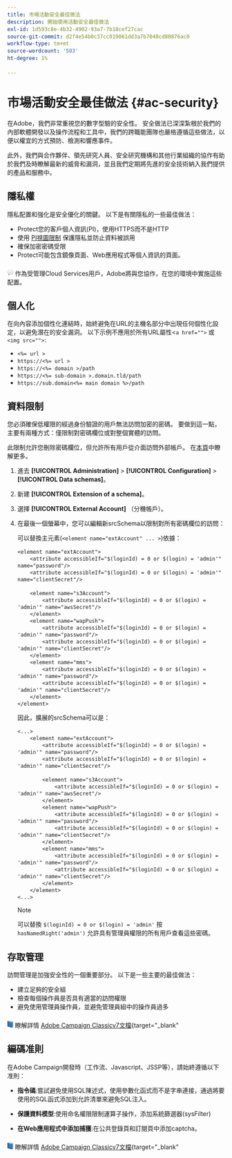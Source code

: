```yaml
---
title: 市場活動安全最佳做法
description: 開始使用活動安全最佳做法
exl-id: 1d593c8e-4b32-4902-93a7-7b18cef27cac
source-git-commit: d2f4e54b0c37cc019061dd3a7b7048cd80876ac0
workflow-type: tm+mt
source-wordcount: '503'
ht-degree: 1%

---
```


# 市場活動安全最佳做法 {#ac-security}

在Adobe，我們非常重視您的數字型驗的安全性。 安全做法已深深紮根於我們的內部軟體開發以及操作流程和工具中，我們的跨職能團隊也嚴格遵循這些做法，以便以權宜的方式預防、檢測和響應事件。

此外，我們與合作夥伴、領先研究人員、安全研究機構和其他行業組織的協作有助於我們及時瞭解最新的威脅和漏洞，並且我們定期將先進的安全技術納入我們提供的產品和服務中。

## 隱私權

隱私配置和強化是安全優化的關鍵。 以下是有關隱私的一些最佳做法：

* Protect您的客戶個人資訊(PI)，使用HTTPS而不是HTTP
* 使用 [PI視圖限制](../dev/restrict-pi-view.md) 保護隱私並防止資料被誤用
* 確保加密密碼受限
* Protect可能包含鏡像頁面、Web應用程式等個人資訊的頁面。

![](../assets/do-not-localize/speech.png)  作為受管理Cloud Services用戶，Adobe將與您協作，在您的環境中實施這些配置。

## 個人化

在向內容添加個性化連結時，始終避免在URL的主機名部分中出現任何個性化設定，以避免潛在的安全漏洞。 以下示例不應用於所有URL屬性&lt;`a href="">` 或 `<img src="">`:

* `<%= url >`
* `https://<%= url >`
* `https://<%= domain >/path`
* `https://<%= sub-domain >.domain.tld/path`
* `https://sub.domain<%= main domain %>/path`

## 資料限制

您必須確保低權限的經過身份驗證的用戶無法訪問加密的密碼。 要做到這一點，主要有兩種方式：僅限制對密碼欄位或對整個實體的訪問。

此限制允許您刪除密碼欄位，但允許所有用戶從介面訪問外部帳戶。 在[本頁](../dev/restrict-pi-view.md)中瞭解更多。

1. 進去 **[!UICONTROL Administration]** > **[!UICONTROL Configuration]** > **[!UICONTROL Data schemas]**。

1. 新建 **[!UICONTROL Extension of a schema]**。

1. 選擇 **[!UICONTROL External Account]** （分機帳戶）。

1. 在最後一個螢幕中，您可以編輯新srcSchema以限制對所有密碼欄位的訪問：

   可以替換主元素(`<element name="extAccount" ... >`)依據：

   ```
   <element name="extAccount">
       <attribute accessibleIf="$(loginId) = 0 or $(login) = 'admin'" name="password"/>
       <attribute accessibleIf="$(loginId) = 0 or $(login) = 'admin'" name="clientSecret"/>
   
       <element name="s3Account">
           <attribute accessibleIf="$(loginId) = 0 or $(login) = 'admin'" name="awsSecret"/>
       </element>
       <element name="wapPush">
           <attribute accessibleIf="$(loginId) = 0 or $(login) = 'admin'" name="password"/>
           <attribute accessibleIf="$(loginId) = 0 or $(login) = 'admin'" name="clientSecret"/>
       </element>
       <element name="mms">
           <attribute accessibleIf="$(loginId) = 0 or $(login) = 'admin'" name="password"/>
           <attribute accessibleIf="$(loginId) = 0 or $(login) = 'admin'" name="clientSecret"/>
       </element>
   </element>
   ```

   因此，擴展的srcSchema可以是：

   ```
   <...>
       <element name="extAccount">
           <attribute accessibleIf="$(loginId) = 0 or $(login) = 'admin'" name="password"/>
           <attribute accessibleIf="$(loginId) = 0 or $(login) = 'admin'" name="clientSecret"/>
   
           <element name="s3Account">
               <attribute accessibleIf="$(loginId) = 0 or $(login) = 'admin'" name="awsSecret"/>
           </element>
           <element name="wapPush">
               <attribute accessibleIf="$(loginId) = 0 or $(login) = 'admin'" name="password"/>
               <attribute accessibleIf="$(loginId) = 0 or $(login) = 'admin'" name="clientSecret"/>
           </element>
           <element name="mms">
               <attribute accessibleIf="$(loginId) = 0 or $(login) = 'admin'" name="password"/>
               <attribute accessibleIf="$(loginId) = 0 or $(login) = 'admin'" name="clientSecret"/>
           </element>
       </element>
   <...> 
   ```

   >[!NOTE]
   >
   >可以替換 `$(loginId) = 0 or $(login) = 'admin'` 按 `hasNamedRight('admin')` 允許具有管理員權限的所有用戶查看這些密碼。


## 存取管理

訪問管理是加強安全性的一個重要部分。 以下是一些主要的最佳做法：

* 建立足夠的安全組
* 檢查每個操作員是否具有適當的訪問權限
* 避免使用管理員操作員，並避免管理員組中的操作員過多

![](../assets/do-not-localize/book.png) 瞭解詳情 [Adobe Campaign Classicv7文檔](https://experienceleague.adobe.com/docs/campaign-classic/using/installing-campaign-classic/security-privacy/access-management.html?lang=en#webapp-operator){target=&quot;_blank&quot;

## 編碼准則

在Adobe Campaign開發時（工作流、Javascript、JSSP等），請始終遵循以下准則：

* **指令碼**:嘗試避免使用SQL陳述式，使用參數化函式而不是字串連接，通過將要使用的SQL函式添加到允許清單來避免SQL注入。

* **保護資料模型**:使用命名權限限制運算子操作，添加系統篩選器(sysFilter)

* **在Web應用程式中添加捕獲**:在公共登錄頁和訂閱頁中添加captcha。

![](../assets/do-not-localize/book.png) 瞭解詳情 [Adobe Campaign Classicv7文檔](https://experienceleague.adobe.com/docs/campaign-classic/using/installing-campaign-classic/security-privacy/scripting-coding-guidelines.html?lang=en#installing-campaign-classic){target=&quot;_blank&quot;

